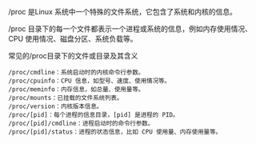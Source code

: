 /proc 是Linux 系统中一个特殊的文件系统，它包含了系统和内核的信息。

/proc 目录下的每一个文件都表示一个进程或系统的信息，例如内存使用情况、CPU 使用情况、磁盘分区、系统负载等。



常见的/proc目录下的文件或目录及其含义

```
/proc/cmdline：系统启动时的内核命令行参数。
/proc/cpuinfo：CPU 信息，如型号、速度、使用情况等。
/proc/meminfo：内存信息，如总量、使用量等。
/proc/mounts：已挂载的文件系统列表。
/proc/version：内核版本信息。
/proc/[pid]：每个进程的信息目录，[pid] 是进程的 PID。
/proc/[pid]/cmdline：进程启动时的命令行参数。
/proc/[pid]/status：进程的状态信息，比如 CPU 使用量、内存使用量等。
```



